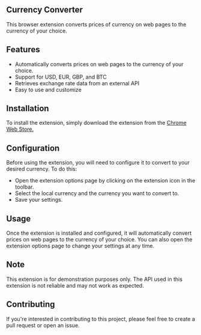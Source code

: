 ## Currency Converter
This browser extension converts prices of currency on web pages to the currency of your choice.  

## Features
- Automatically converts prices on web pages to the currency of your choice.  
- Support for USD, EUR, GBP, and BTC  
- Retrieves exchange rate data from an external API  
- Easy to use and customize  
## Installation
To install the extension, simply download the extension from the [Chrome Web Store.](https://chrome.google.com/webstore/detail/currency-converter/clffgnnegliikhkgahflnhbbhebjhene?hl=en&authuser=0)
## Configuration
Before using the extension, you will need to configure it to convert to your desired currency. To do this:

- Open the extension options page by clicking on the extension icon in the toolbar.
- Select the local currency and the currency you want to convert to.
- Save your settings.
## Usage
Once the extension is installed and configured, it will automatically convert prices on web pages to the currency of your choice. You can also open the extension options page to change your settings at any time.

## Note
This extension is for demonstration purposes only. The API used in this extension is not reliable and may not work as expected.

## Contributing
If you're interested in contributing to this project, please feel free to create a pull request or open an issue.
